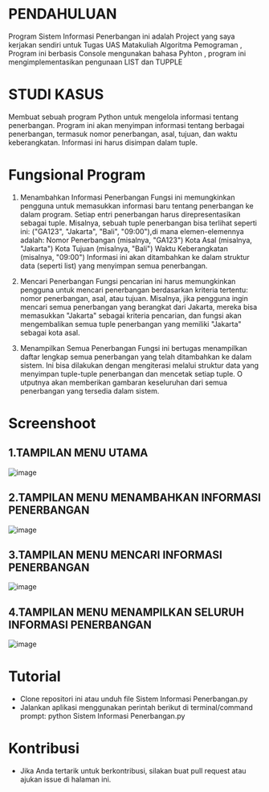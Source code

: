 # PENDAHULUAN

Program Sistem Informasi Penerbangan ini adalah Project yang saya kerjakan sendiri untuk Tugas UAS Matakuliah Algoritma Pemograman , 
Program ini berbasis Console mengunakan bahasa Pyhton , program ini mengimplementasikan pengunaan LIST dan TUPPLE

# STUDI KASUS

Membuat sebuah program Python untuk mengelola informasi tentang penerbangan. Program ini akan menyimpan informasi tentang berbagai penerbangan, 
termasuk nomor penerbangan, asal, tujuan, dan waktu keberangkatan. Informasi ini harus disimpan dalam tuple.

# Fungsional Program

1. Menambahkan Informasi Penerbangan
Fungsi ini memungkinkan pengguna untuk memasukkan informasi baru tentang penerbangan ke dalam program.
Setiap entri penerbangan harus direpresentasikan sebagai tuple. Misalnya, sebuah tuple penerbangan bisa terlihat seperti ini:
("GA123", "Jakarta", "Bali", "09:00"),di mana elemen-elemennya adalah:
Nomor Penerbangan (misalnya, "GA123")
Kota Asal (misalnya, "Jakarta")
Kota Tujuan (misalnya, "Bali")
Waktu Keberangkatan (misalnya, "09:00")
Informasi ini akan ditambahkan ke dalam struktur data (seperti list) yang menyimpan semua penerbangan.

2. Mencari Penerbangan
Fungsi pencarian ini harus memungkinkan pengguna untuk mencari penerbangan berdasarkan kriteria tertentu: nomor penerbangan, asal, atau tujuan.
Misalnya, jika pengguna ingin mencari semua penerbangan yang berangkat dari Jakarta, mereka bisa memasukkan "Jakarta" sebagai kriteria pencarian,
dan fungsi akan mengembalikan semua tuple penerbangan yang memiliki "Jakarta" sebagai kota asal.

3. Menampilkan Semua Penerbangan
Fungsi ini bertugas menampilkan daftar lengkap semua penerbangan yang telah ditambahkan ke dalam sistem.
Ini bisa dilakukan dengan mengiterasi melalui struktur data yang menyimpan tuple-tuple penerbangan dan mencetak setiap tuple. O
utputnya akan memberikan gambaran keseluruhan dari semua penerbangan yang tersedia dalam sistem.

# Screenshoot
## 1.TAMPILAN MENU UTAMA
![image](https://github.com/yogasaputra2896/Program-Sistem-Informasi-Penerbangan/assets/140365312/f378246d-8a62-4e21-90e8-ff65acd9a0c8)

## 2.TAMPILAN MENU MENAMBAHKAN INFORMASI PENERBANGAN
![image](https://github.com/yogasaputra2896/Program-Sistem-Informasi-Penerbangan/assets/140365312/d9c49bcb-6d3b-4d5f-9178-b521e29deed4)

## 3.TAMPILAN MENU MENCARI INFORMASI PENERBANGAN
![image](https://github.com/yogasaputra2896/Program-Sistem-Informasi-Penerbangan/assets/140365312/e6a636dd-1663-4189-b068-b336ed7a577c)

## 4.TAMPILAN MENU MENAMPILKAN SELURUH INFORMASI PENERBANGAN
![image](https://github.com/yogasaputra2896/Program-Sistem-Informasi-Penerbangan/assets/140365312/8f508a04-4563-4b8c-94df-c4e9ebd68c8b)

# Tutorial
- Clone repositori ini atau unduh file Sistem Informasi Penerbangan.py
- Jalankan aplikasi menggunakan perintah berikut di terminal/command prompt:
  python Sistem Informasi Penerbangan.py

# Kontribusi
- Jika Anda tertarik untuk berkontribusi, silakan buat pull request atau ajukan issue di halaman ini.


